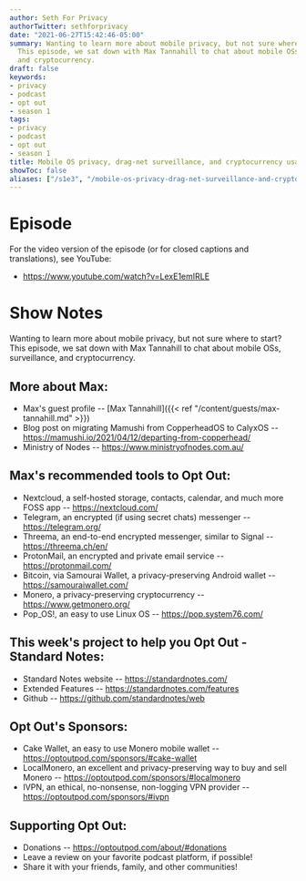 ```yaml
---
author: Seth For Privacy
authorTwitter: sethforprivacy
date: "2021-06-27T15:42:46-05:00"
summary: Wanting to learn more about mobile privacy, but not sure where to start?
  This episode, we sat down with Max Tannahill to chat about mobile OSs, surveillance,
  and cryptocurrency.
draft: false
keywords:
- privacy
- podcast
- opt out
- season 1
tags:
- privacy
- podcast
- opt out
- season 1
title: Mobile OS privacy, drag-net surveillance, and cryptocurrency usage w/ Max Tannahill
showToc: false
aliases: ["/s1e3", "/mobile-os-privacy-drag-net-surveillance-and-cryptocurrency-usage-w-max-tannahill-s01e03"]
---
```


# Episode

<div id="buzzsprout-player-8768809"></div><script src="https://www.buzzsprout.com/1790481/8768809-mobile-os-privacy-drag-net-surveillance-and-cryptocurrency-usage-w-max-tannahill.js?container_id=buzzsprout-player-8768809&player=small" type="text/javascript" charset="utf-8"></script>

For the video version of the episode (or for closed captions and translations), see YouTube: 

- <https://www.youtube.com/watch?v=LexE1emIRLE>

# Show Notes

Wanting to learn more about mobile privacy, but not sure where to start? This episode, we sat down with Max Tannahill to chat about mobile OSs, surveillance, and cryptocurrency.

## More about Max:

- Max's guest profile -- [Max Tannahill]({{< ref "/content/guests/max-tannahill.md" >}})
- Blog post on migrating Mamushi from CopperheadOS to CalyxOS -- https://mamushi.io/2021/04/12/departing-from-copperhead/
- Ministry of Nodes -- https://www.ministryofnodes.com.au/

## Max's recommended tools to Opt Out:

- Nextcloud, a self-hosted storage, contacts, calendar, and much more FOSS app -- https://nextcloud.com/
- Telegram, an encrypted (if using secret chats) messenger -- https://telegram.org/
- Threema, an end-to-end encrypted messenger, similar to Signal -- https://threema.ch/en/
- ProtonMail, an encrypted and private email service -- https://protonmail.com/
- Bitcoin, via Samourai Wallet, a privacy-preserving Android wallet -- https://samouraiwallet.com/
- Monero, a privacy-preserving cryptocurrency -- https://www.getmonero.org/
- Pop_OS!, an easy to use Linux OS -- https://pop.system76.com/

## This week's project to help you Opt Out - Standard Notes:

- Standard Notes website -- https://standardnotes.com/
- Extended Features -- https://standardnotes.com/features
- Github -- https://github.com/standardnotes/web

## Opt Out's Sponsors:

- Cake Wallet, an easy to use Monero mobile wallet -- https://optoutpod.com/sponsors/#cake-wallet
- LocalMonero, an excellent and privacy-preserving way to buy and sell Monero -- https://optoutpod.com/sponsors/#localmonero
- IVPN, an ethical, no-nonsense, non-logging VPN provider -- https://optoutpod.com/sponsors/#ivpn

## Supporting Opt Out:

- Donations -- https://optoutpod.com/about/#donations
- Leave a review on your favorite podcast platform, if possible!
- Share it with your friends, family, and other communities!
